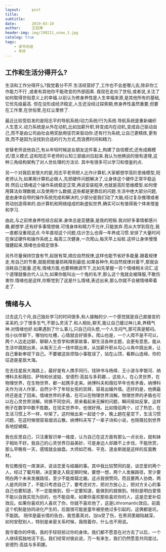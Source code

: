 ```yaml
---
layout:     post
title:      
subtitle:   
date:       2019-03-10
author:     王钰博
header-img: img/190211_snow_3.jpg
catalog: true
tags:
    - 读书总结
    - 年终
---
```


## 工作和生活分得开么?
生活和工作分得开么?我觉着分不开.生活经营好了,工作也不会差哪儿去,除非你工作能力不行 ,或者有其他你不能改变的外部因素.
我现在走向了世俗,或者说,关注了如何取得世俗意义上的幸福.以前认为修身养性是人生幸福来源,是其他所有的基础,它优先级最高.
但在没形成经济稳定,人生还没经过探索期,修身养性虽然重要,但要在工作里,在世俗里,在红尘里修了.

最近比较受启发的是阳志平的导航系统/动力系统/行为系统.导航系统是重新编织人生意义.动力系统是从外在动机,比如加薪升职,转变成内在动机,变成自己驱动自己,而不是由公司由社会用奖励用惩罚来驱动你.还有行为系统,让自己更精炼,更有效,而不是因为没找到合适的行为方式,而浪费时间和精力.

安替老师说他自己,有从年轻时候追女朋友这件事上,构建了自信模式;还有成瘾模式/意义模式.这和阳志平老师的认知三部曲对应起来.我认为他俩说的很有道理,这种三角结构架构了对人世处理的方法论.
其中有很多可以学习和借鉴的点.

另一个对我启发很大的是,阳志平老师把人比作计算机.大家都想学高阶思维模型,阳老师认为,如果用计算机必做人,先把硬件问题解决了,让身体这个硬件正常平稳运转.然后让情绪这个操作系统稳定正常,再说安装程序,也就是高阶思维模型.如何使用算法处理数据,以及使用什么数据,这些都是更靠后的问题.生活中绝大部分问题,是由身体自带的操作系统完成和解决的,少部分是我们动了大脑,经过复杂推理或者劳动创造得来的.由计算机和网络组成的新虚拟世界,确实可以有值得我个体来借鉴和学习.

由此,与之前修身养性结合起来.身体总是亚健康,是我的短板.我对好多事情都感兴趣,都想学.还有好多事情想做.可惜身体和精力不允许,只能放弃.而从大学到现在,我一直都没重视这点.今年直视这个问题,估计怎么也得一年养成习惯.安排了大量时间在保证硬件和操作系统上.每周三次健身,一次爬山,每天早上站桩.这样让身体慢慢强健起来,情绪也会稳定很多.

另外尽量保持饮食有节,起居有常,顺应自然规律,这样也能节省好多能量.跟着规律走,有自己的节奏,就能把能量损耗降到最低.如果各种作,和自然规律对着干,那就会消耗自己能量.还有,情绪方面,也要稍微调节下,比如先掌握一百个情绪相关词汇.这个道理就像古代人认为,如果你能叫出一个鬼的名字,那么这个鬼就会被降服,不敢伤害你.情绪也是这样,你察觉到了这是什么情绪,表述出来,那么你就不会被情绪牵着走了.

## 情绪与人
过去这几个月,自己独处学习的时间很多,和人接触的少.一个感觉就是自己直接变的呆呆的,少了很多生气,不那么灵活了.和人相处,聊天,能让自己缓过神儿来,养精气神.对情绪也好.如果遇到了什么事儿,只自己闷头想,一个人生闷气,那可真是郁闷。找小伙伴聊下，哪怕吐吐槽，心情就会好很多。爬山也是，一个人爬不是不可以，两个人边走边聊，聊聊人生哲学和佛家故事，聊生活各种主题，会更有意思。能从生活中跳脱出来，从每天三点一线中跳出来，从加薪升职从勾心斗角中跳出来，让自己重新审视下自己。不要被这些烦恼小事耽误了，站在山顶，看群山连绵，你的征途是星辰大海。

在去往星辰大海路上，最好是有人携手同行。钱钟书与杨绛、王小波与李银河、纳博科夫和薇拉、萨特和伏波娃、安德烈·高兹与多莉娜、，这些人，在心灵世界，在物理世界，在生物世界，都一起携手走来。纳博科夫和薇拉早年也有矛盾，纳博科夫作为诗人作家，自然少不了年轻女孩的崇拜，容易出婚外情。还好的是，他俩最终还是走了回来。情绪世界的矛盾，在可以在物理世界消解。物理世界的矛盾也可以在心灵世界消解。转换不同空间，原来看起来无解的问题，瞬间易如反掌。这样例子在数学中数不胜数。在现实世界中，也很好用。比如情侣两个，过了热恋，在生活习惯上不一样，吵架了。这时候出来一起徒个步，晚上趟在星空下，生活习惯问题，在这时候很容易烟消云散。纳博科夫写了一辈子诗和小说，也陪薇拉到世界各地捉蝴蝶。

我也反思自己，只注重智识单一维度，认为自己在这方面有那么一点长处，就和妹子相处不好。我自己的心灵世界日益美妙，可是身边人却跟不上步伐，不能欣赏，那么早晚有一天，感情就会崩盘。大师如芒格、平克、道金斯就是这样的反面教材。

有位教授在一席演讲，说谈恋爱与结婚的事。其中我比较赞同的是，谈恋爱的两个人，经过了蜜月期，决定要走入稳定期时候，要想一想，两个人发展路径，至少要明白两个未来发展路径，至少不能南辕北辙。这点我很赞同，而且要两人协商，两人是共同体了，不能只考虑自己了，要考虑对方，把对方放心上，把对方关心的事自己也要知道，不一定能做到，但一定要知道，能做到的就做到。特别是明白爱情不能以自我实现为目的，也不能自卑。如果你喜欢那些喜欢你的人，这是恋爱补偿效应。如果你喜欢的人喜欢了你，你就不喜欢他了，这是Lithromantic效应。前面这个机制是协同进化产生的，后面很可能是童年被拒绝过多引起的。这俩都是坑，不能跳。
陪伴是最长情的告白，我觉着真对。当ta受了伤，在黑洞里越陷越深，如何安慰别人，特别是亲密关系时候，我陪着你，什么也不用说。

> 
我守着你的呼吸，我的手轻轻掠过你的身体。我们都不愿意在对方去了以后，一个人继续孤独地活下去。我们经常对彼此说，万一有来生，我们仍然愿意共同度过。
安德烈·高兹与多莉娜。








